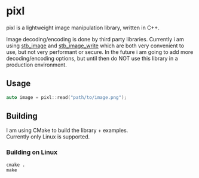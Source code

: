 # pixl
pixl is a lightweight image manipulation library, written in C++.

Image decoding/encoding is done by third party libraries. Currently i am using 
[stb_image](https://github.com/nothings/stb/blob/master/stb_image.h) and
[stb_image_write](https://github.com/nothings/stb/blob/master/stb_image_write.h) 
which are both very convenient to use, but not very performant or secure. In the future i am going to add more
decoding/encoding options, but until then do NOT use this library in a production environment.

## Usage
```cpp
auto image = pixl::read("path/to/image.png");
```

## Building
I am using CMake to build the library + examples.    
Currently only Linux is supported. 

### Building on Linux
```
cmake .
make
```